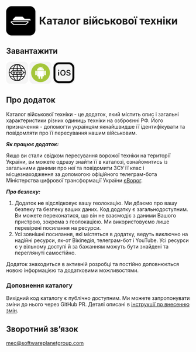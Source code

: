 <h1 style='display: flex; align-items: center; gap: 10px'>
  <img alt="mec" src="./images/icon.png" width="80" />
  Каталог військової техніки
</h1>

## Завантажити

<div>
  <a href="https://stop-orda.in.ua/"><img alt="mec" src="./images/web.png" width="60" /></a>   
  <a href="https://github.com/softwareplanet/mec/releases"><img alt="mec" src="./images/android.png" width="60" /></a>
  <a href=""><img alt="mec" src="./images/ios.png" width="60" /></a>
</div>

## Про додаток

Каталог військової техніки - це додаток, який містить опис і загальні характеристики різних одиниць техніки на озброєнні РФ.
Його призначення - допомогти українцям якнайшвидше її ідентифікувати та повідомляти про її пересування нашим військовим.

**_Як працює додаток:_**

Якщо ви стали свідком пересування ворожої техніки на території України, ви можете одразу знайти її в каталозі, ознайомитись із загальними даними про неї та повідомити ЗСУ її клас і місцезнаходження за допомогою офіційного телеграм-бота Міністерства цифрової трансформації України [єВорог](https://t.me/evorog_bot).

**_Про безпеку:_**

1. Додаток **не** відслідковує вашу геолокацію.
   Ми дбаємо про вашу безпеку та безпеку ваших даних. Код додатку є загальнодоступним. Ви можете переконатися, що він не взаємодіє з даними Вашого пристрою, зокрема з геолокацією. Ми використовуємо лише перевірені посилання на ресурси.
2. Усі зовнішні посилання, які містяться в додатку, ведуть виключно на надійні ресурси, як-от Вікіпедія, телеграм-бот і YouTube. Усі ресурси є у вільному доступі й за бажанням можуть бути знайдені та переглянуті самостійно.

Додаток знаходиться в активній розробці та постійно доповнюється новою інформацією та додатковими можливостями.

### Доповнення каталогу

Вихідний код каталогу є публічно доступним.
Ми можете запропонувати зміни до нього через GitHub PR.
Деталі описані в [інструкції по внесенню змін](./CONTRIBUTION.md).

## Зворотний звʼязок

mec@softwareplanetgroup.com
